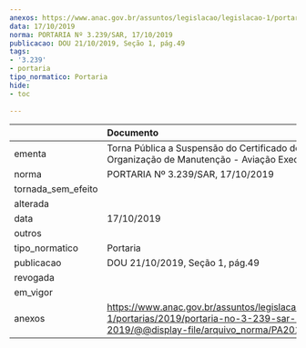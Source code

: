 ```yaml
---
anexos: https://www.anac.gov.br/assuntos/legislacao/legislacao-1/portarias/2019/portaria-no-3-239-sar-17-10-2019/@@display-file/arquivo_norma/PA2019-3239.pdf
data: 17/10/2019
norma: PORTARIA Nº 3.239/SAR, 17/10/2019
publicacao: DOU 21/10/2019, Seção 1, pág.49
tags:
- '3.239'
- portaria
tipo_normatico: Portaria
hide: 
- toc 
 
---
```


|                    | Documento                                                                                                                                             |
|:-------------------|:------------------------------------------------------------------------------------------------------------------------------------------------------|
| ementa             | Torna Pública a Suspensão do Certificado de Organização de Manutenção - Aviação Executiva Ltda.                                                       |
| norma              | PORTARIA Nº 3.239/SAR, 17/10/2019                                                                                                                     |
| tornada_sem_efeito |                                                                                                                                                       |
| alterada           |                                                                                                                                                       |
| data               | 17/10/2019                                                                                                                                            |
| outros             |                                                                                                                                                       |
| tipo_normatico     | Portaria                                                                                                                                              |
| publicacao         | DOU 21/10/2019, Seção 1, pág.49                                                                                                                       |
| revogada           |                                                                                                                                                       |
| em_vigor           |                                                                                                                                                       |
| anexos             | https://www.anac.gov.br/assuntos/legislacao/legislacao-1/portarias/2019/portaria-no-3-239-sar-17-10-2019/@@display-file/arquivo_norma/PA2019-3239.pdf |
